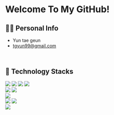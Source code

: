 <div align=left>

# Welcome To My GitHub!

## 🙋‍♂️ Personal Info
- Yun tae geun
- tgyun99@gmail.com
<br/>

## 🔨 Technology Stacks
<span><img src="https://img.shields.io/badge/Python-3776AB?style=flat&logo=python&logoColor=white"/></span>
<span><img src="https://img.shields.io/badge/C%2B%2B-00599C?style=flat&logo=c%2B%2B&logoColor=white"/></span>
<span><img src="https://img.shields.io/badge/C-00599C?style=flat&logo=c&logoColor=white"/></span>
<span><img src="https://img.shields.io/badge/JavaScript-dbab09?style=flat&logo=javascript&logoColor=white"/></span>
<br/>
<span><img src = "https://img.shields.io/badge/springboot-%236DB33F?style=flat&logo=springboot&logoColor=white"/></span>
<span><img src = "https://img.shields.io/badge/flask-%23000000?style=flat&logo=flask&logoColor=white"/></span>
<br/>
<span><img src = "https://img.shields.io/badge/mysql-%234479A1?style=flat&logo=mysql&logoColor=white"/></span>
<br/>
<span><img src="https://img.shields.io/badge/HTML-e34f26?style=flat&logo=html5&logoColor=white"/></span>
<span><img src="https://img.shields.io/badge/CSS-1572b6?style=flat&logo=css3&logoColor=white"/></span>
<br/>
<span><img src="https://img.shields.io/badge/Linux-FCC624?style=flat&logo=linux&logoColor=black"/></span>


</div>
